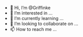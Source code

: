 - 👋 Hi, I’m @Griffinke
- 👀 I’m interested in ...
- 🌱 I’m currently learning ...
- 💞️ I’m looking to collaborate on ...
- 📫 How to reach me ...

<!---
Griffinke/Griffinke is a ✨ special ✨ repository because its `README.md` (this file) appears on your GitHub profile.
You can click the Preview link to take a look at your changes.
--->

